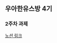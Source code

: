 ## 우아한유스방 4기

### 2주차 과제 

[노션 링크](https://polydactyl-savory-f1e.notion.site/2-edda7cd02c0a4c74af4040173ed8260e)